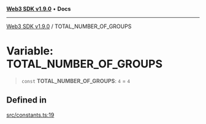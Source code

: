 [**Web3 SDK v1.9.0**](../README.md) • **Docs**

***

[Web3 SDK v1.9.0](../globals.md) / TOTAL\_NUMBER\_OF\_GROUPS

# Variable: TOTAL\_NUMBER\_OF\_GROUPS

> `const` **TOTAL\_NUMBER\_OF\_GROUPS**: `4` = `4`

## Defined in

[src/constants.ts:19](https://github.com/Mystic-Nayy/alephium-web3/blob/ee41f5e0e7d7fb0b155fe62f05b2ac03772895ca/packages/web3/src/constants.ts#L19)
